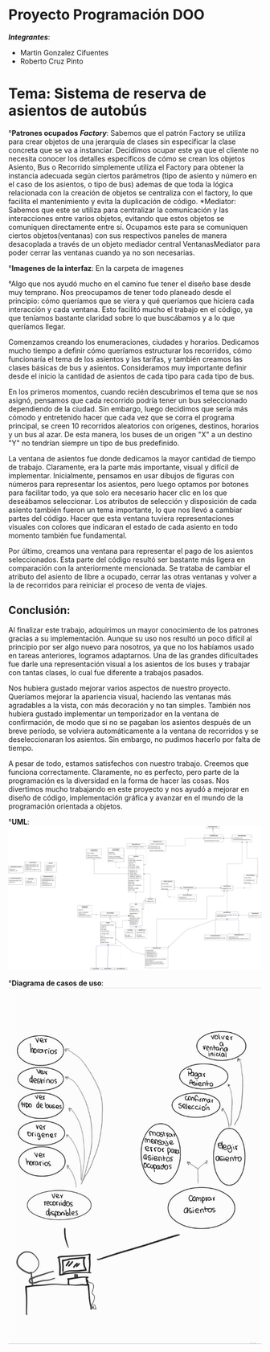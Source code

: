 # Proyecto Programación DOO

**_*Integrantes*_**:

- Martin Gonzalez Cifuentes
- Roberto Cruz Pinto

# Tema: Sistema de reserva de asientos de autobús

°**Patrones ocupados** **_Factory_**: Sabemos que el patrón Factory se utiliza para crear objetos de una jerarquía de clases sin especificar la clase concreta que se va a instanciar. Decidimos ocupar este ya que el cliente no necesita conocer los detalles específicos de cómo se crean los objetos Asiento, Bus o Recorrido simplemente utiliza el Factory para obtener la instancia adecuada según ciertos parámetros (tipo de asiento y número en el caso de los asientos, o tipo de bus) ademas de que toda la lógica relacionada con la creación de objetos se centraliza con el factory, lo que facilita el mantenimiento y evita la duplicación de código. \*Mediator: Sabemos que este se utiliza para centralizar la comunicación y las interacciones entre varios objetos, evitando que estos objetos se comuniquen directamente entre sí. Ocupamos este para se comuniquen ciertos objetos(ventanas) con sus respectivos paneles de manera desacoplada a través de un objeto mediador central VentanasMediator para poder cerrar las ventanas cuando ya no son necesarias.

°**Imagenes de la interfaz**: En la carpeta de imagenes

°Algo que nos ayudó mucho en el camino fue tener el diseño base desde muy temprano. Nos preocupamos de tener todo planeado desde el principio: cómo queríamos que se viera y qué queríamos que hiciera cada interacción y cada ventana. Esto facilitó mucho el trabajo en el código, ya que teníamos bastante claridad sobre lo que buscábamos y a lo que queríamos llegar.

Comenzamos creando los enumeraciones, ciudades y horarios. Dedicamos mucho tiempo a definir cómo queríamos estructurar los recorridos, cómo funcionaría el tema de los asientos y las tarifas, y también creamos las clases básicas de bus y asientos. Consideramos muy importante definir desde el inicio la cantidad de asientos de cada tipo para cada tipo de bus.

En los primeros momentos, cuando recién descubrimos el tema que se nos asignó, pensamos que cada recorrido podría tener un bus seleccionado dependiendo de la ciudad. Sin embargo, luego decidimos que sería más cómodo y entretenido hacer que cada vez que se corra el programa principal, se creen 10 recorridos aleatorios con orígenes, destinos, horarios y un bus al azar. De esta manera, los buses de un origen "X" a un destino "Y" no tendrían siempre un tipo de bus predefinido.

La ventana de asientos fue donde dedicamos la mayor cantidad de tiempo de trabajo. Claramente, era la parte más importante, visual y difícil de implementar. Inicialmente, pensamos en usar dibujos de figuras con números para representar los asientos, pero luego optamos por botones para facilitar todo, ya que solo era necesario hacer clic en los que deseábamos seleccionar. Los atributos de selección y disposición de cada asiento también fueron un tema importante, lo que nos llevó a cambiar partes del código. Hacer que esta ventana tuviera representaciones visuales con colores que indicaran el estado de cada asiento en todo momento también fue fundamental.

Por último, creamos una ventana para representar el pago de los asientos seleccionados. Esta parte del código resultó ser bastante más ligera en comparación con la anteriormente mencionada. Se trataba de cambiar el atributo del asiento de libre a ocupado, cerrar las otras ventanas y volver a la de recorridos para reiniciar el proceso de venta de viajes.

## Conclusión:

Al finalizar este trabajo, adquirimos un mayor conocimiento de los patrones gracias a su implementación. Aunque su uso nos resultó un poco difícil al principio por ser algo nuevo para nosotros, ya que no los habíamos usado en tareas anteriores, logramos adaptarnos. Una de las grandes dificultades fue darle una representación visual a los asientos de los buses y trabajar con tantas clases, lo cual fue diferente a trabajos pasados.

Nos hubiera gustado mejorar varios aspectos de nuestro proyecto. Queríamos mejorar la apariencia visual, haciendo las ventanas más agradables a la vista, con más decoración y no tan simples. También nos hubiera gustado implementar un temporizador en la ventana de confirmación, de modo que si no se pagaban los asientos después de un breve período, se volviera automáticamente a la ventana de recorridos y se deseleccionaran los asientos. Sin embargo, no pudimos hacerlo por falta de tiempo.

A pesar de todo, estamos satisfechos con nuestro trabajo. Creemos que funciona correctamente. Claramente, no es perfecto, pero parte de la programación es la diversidad en la forma de hacer las cosas. Nos divertimos mucho trabajando en este proyecto y nos ayudó a mejorar en diseño de código, implementación gráfica y avanzar en el mundo de la programación orientada a objetos.

°**UML**: ![alt text](Imagenes/UML.png)

°**Diagrama de casos de uso**: ![alt text](<Imagenes/Diagrama de casos de uso.jpg>)
